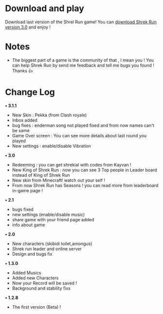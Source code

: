 
# Download and play
Download last version of the Shrel Run game! You can [download Shrek Run version 3.0](https://drive.google.com/file/d/1qdRqrzSH1C3bTHOYqDZ3ex8EArSe7Er7/view?usp=drivesdk) and enjoy !

# Notes 
- The biggest part of a game is the community of that , I mean you ! You can help Shrek Run by send me feedback and tell me bugs you found ! Thanks 👍

# Change Log
**• 3.1.1**
- New Skin : Pekka (from Clash royale)
- Inbox added
- bug fixes : enderman song not played fixed and from now names can't be same 
- Game Over screen : You can see more details about last round you played
- New settings : enable/disable Vibration 

**• 3.0**
- Redeeming : you can get shrekial with codes from Kayvan !
- New King of Shrek Run : now you can see 3 Top people in Leader board instead of King of Shrek Run
- New skin from Minecraft! watch out your self !
- From now Shrek Run has Seasons ! you can read more from leaderboard in-game page !

**• 2.1**
- bugs fixed
- new settings (enable/disable music)
- share game with your friend page added
- info about game

**• 2.0**
- New characters (skibidi toilet,amongus)
- Shrek run leader and online server 
- Design and bugs fix 

**• 1.3.0**
- Added Musics
- Added new Characters
- Now your Record will be saved !
- Background and stability fixs 

**• 1.2.8**
- The first version (Beta) !
